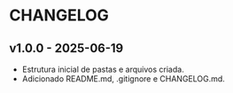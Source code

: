 # CHANGELOG

## v1.0.0 - 2025-06-19
- Estrutura inicial de pastas e arquivos criada.
- Adicionado README.md, .gitignore e CHANGELOG.md.
